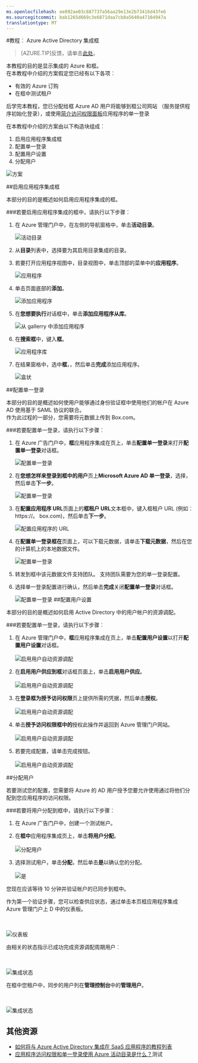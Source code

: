 ```yaml
---
ms.openlocfilehash: ee892ae03c887737a56aa29e13e2b73416d43fe6
ms.sourcegitcommit: bab1265d669c3e6871daa7cb8a5640a47104947a
translationtype: MT
---
```

<properties pageTitle="教程︰ Azure Active Directory 集成框 |Microsoft Azure" description="了解如何使用 Azure Active Directory 框以启用单一登录、 自动化资源调配，和更多。" services="active-directory" authors="MarkusVi"  documentationCenter="na" manager="stevenpo"/>
<tags ms.service="active-directory" ms.devlang="na" ms.topic="article" ms.tgt_pltfrm="na" ms.workload="identity" ms.date="08/01/2015" ms.author="markvi" />




#教程︰ Azure Active Directory 集成框


>[AZURE.TIP]反馈，请单击[此处](http://go.microsoft.com/fwlink/?LinkId=522410)。
  
本教程的目的是显示集成的 Azure 和框。  
在本教程中介绍的方案假定您已经有以下各项︰

-   有效的 Azure 订购
-   在框中测试租户
  
后学完本教程，您已分配给框 Azure AD 用户将能够到框公司网站 （服务提供程序初始化登录），或使用[简介访问权限面板](active-directory-saas-access-panel-introduction.md)应用程序的单一登录
  
在本教程中介绍的方案由以下构造块组成︰

1.  启用应用程序集成框
2.  配置单一登录
3.  配置用户设置
4.  分配用户

![方案](./media/active-directory-saas-box-tutorial/IC769537.png "Scenario")



##启用应用程序集成框
  
本部分的目的是概述如何启用应用程序集成的框。

###若要启用应用程序集成的框中，请执行以下步骤︰

1.  在 Azure 管理门户中，在左侧的导航窗格中，单击**活动目录**。

    ![活动目录](./media/active-directory-saas-box-tutorial/IC700993.png "Active Directory")

2.  从**目录**列表中，选择要为其启用目录集成的目录。

3.  若要打开应用程序视图中，目录视图中，单击顶部的菜单中的**应用程序**。

    ![应用程序](./media/active-directory-saas-box-tutorial/IC700994.png "Applications")

4.  单击页面底部的**添加**。

    ![添加应用程序](./media/active-directory-saas-box-tutorial/IC749321.png "Add application")

5.  在**您想要执行**对话框中，单击**添加应用程序从库**。

    ![从 gallerry 中添加应用程序](./media/active-directory-saas-box-tutorial/IC749322.png "Add an application from gallerry")

6.  在**搜索框**中，键入**框**。

    ![应用程序库](./media/active-directory-saas-box-tutorial/IC701023.png "Application gallery")

7.  在结果窗格中，选中**框**，，然后单击**完成**添加应用程序。

    ![盒状](./media/active-directory-saas-box-tutorial/IC701024.png "Box")



##配置单一登录
  
本部分的目的是概述如何使用户能够通过身份验证框中使用他们的帐户在 Azure AD 使用基于 SAML 协议的联合。 <br>
作为此过程的一部分，您需要将元数据上传到 Box.com。

###若要配置单一登录，请执行以下步骤︰

1.  在 Azure 广告门户中，**框**应用程序集成在页上，单击**配置单一登录**来打开**配置单一登录**对话框。

    ![配置单一登录](./media/active-directory-saas-box-tutorial/IC769538.png "Configure single sign-on")

2.  在**您想怎样来登录到框中的用户**页上**Microsoft Azure AD 单一登录**，选择，然后单击**下一步**。

    ![配置单一登录](./media/active-directory-saas-box-tutorial/IC769539.png "Configure single sign-on")

3.  在**配置应用程序 URL**页面上的**框租户 URL**文本框中，键入框租户 URL (例如︰ https://<mydomainname>。 box.com)，然后单击**下一步**。

    ![配置应用程序的 URL](./media/active-directory-saas-box-tutorial/IC669826.png "Configure app URL")

4.  在**配置单一登录框在**页面上，可以下载元数据，请单击**下载元数据**，然后在您的计算机上的本地数据文件。

    ![配置单一登录](./media/active-directory-saas-box-tutorial/IC669824.png "Configure single sign-on")

5.  转发到框中该元数据文件支持团队。 支持团队需要为您的单一登录配置。

6.  选择单一登录配置进行确认，然后单击**完成**关闭**配置单一登录**对话框。

    ![配置单一登录](./media/active-directory-saas-box-tutorial/IC769540.png "Configure single sign-on")
##配置用户设置
  
本部分的目的是概述如何启用 Active Directory 中的用户帐户的资源调配。

###若要配置单一登录，请执行以下步骤︰

1. 在 Azure 管理门户中，**框**应用程序集成在页上，单击**配置用户设置**以打开**配置用户设置**对话框。 <br> <br> ![启用用户自动资源调配](./media/active-directory-saas-box-tutorial/IC769541.png "Enable automatic user provisioning")

2. 在**启用用户供应到框**对话框页面上，单击**启用用户供应**。 <br><br>  ![启用用户自动资源调配](./media/active-directory-saas-box-tutorial/IC769544.png "Enable automatic user provisioning")

3. 在**登录框为授予访问权限**页上提供所需的凭据，然后单击**授权**。 <br><br> ![启用用户自动资源调配](./media/active-directory-saas-box-tutorial/IC769546.png "Enable automatic user provisioning")


4. 单击**授予访问权限框中的**授权此操作并返回到 Azure 管理门户网站。 <br><br> ![启用用户自动资源调配](./media/active-directory-saas-box-tutorial/IC769549.png "Enable automatic user provisioning")

5. 若要完成配置，请单击完成按钮。 <br><br> ![启用用户自动资源调配](./media/active-directory-saas-box-tutorial/IC769551.png "Enable automatic user provisioning")



##分配用户
  
若要测试您的配置，您需要将 Azure 的 AD 用户授予您要允许使用通过将他们分配到您应用程序的访问权限。

###若要将用户分配到框中，请执行以下步骤︰

1. 在 Azure 广告门户中，创建一个测试帐户。

2. 在**框中**应用程序集成页上，单击**将用户分配**。 <br><br> ![分配用户](./media/active-directory-saas-box-tutorial/IC769552.png "Assign users")

3.  选择测试用户，单击**分配**，然后单击**是**以确认您的分配。 <br><br> ![是](./media/active-directory-saas-box-tutorial/IC767830.png "Yes")
  

您现在应该等待 10 分钟并验证帐户的已同步到框中。

作为第一个验证步骤，您可以检查供应状态，通过单击本页框应用程序集成 Azure 管理门户上 D 中的仪表板。

<br><br> ![仪表板](./media/active-directory-saas-box-tutorial/IC769553.png "Dashboard")

由相关的状态指示已成功完成资源调配周期用户︰

<br><br> ![集成状态](./media/active-directory-saas-box-tutorial/IC769555.png "Integration status")


在框中您租户中，同步的用户列在**管理控制台**中的**管理用户**。

<br><br> ![集成状态](./media/active-directory-saas-box-tutorial/IC769556.png "Integration status")


## 其他资源

* [如何将与 Azure Active Directory 集成在 SaaS 应用程序的教程列表](active-directory-saas-tutorial-list.md)
* [应用程序访问权限和单一登录使用 Azure 活动目录是什么？](active-directory-appssoaccess-whatis.md)测试
